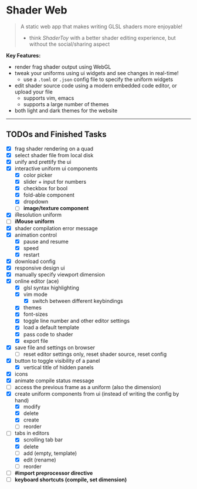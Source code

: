 # Shader Web

> A static web app that makes writing GLSL shaders more enjoyable!
> - think _ShaderToy_ with a better shader editing experience, but without the social/sharing aspect

**Key Features:**

- render frag shader output using WebGL
- tweak your uniforms using ui widgets and see changes in real-time!
  - use a `.toml` or `.json` config file to specify the uniform widgets 
- edit shader source code using a modern embedded code editor, or upload your file
  - supports vim, emacs
  - supports a large number of themes
- both light and dark themes for the website


---

## TODOs and Finished Tasks

- [x] frag shader rendering on a quad
- [x] select shader file from local disk
- [x] unify and prettify the ui
- [x] interactive uniform ui components
  - [x] color picker
  - [x] slider + input for numbers
  - [x] checkbox for bool
  - [x] fold-able component
  - [x] dropdown
  - [ ] **image/texture component**
- [x] iResolution uniform
- [ ] **iMouse uniform**
- [x] shader compilation error message
- [x] animation control
  - [x] pause and resume
  - [x] speed
  - [x] restart
- [x] download config
- [x] responsive design ui
- [x] manually specify viewport dimension
- [x] online editor (ace)
  - [x] glsl syntax highlighting
  - [x] vim mode
    - [x] switch between different keybindings
  - [x] themes
  - [x] font-sizes
  - [x] toggle line number and other editor settings
  - [x] load a default template
  - [x] pass code to shader
  - [x] export file
- [x] save file and settings on browser
  - [ ] reset editor settings only, reset shader source, reset config
- [x] button to toggle visibility of a panel
  - [x] vertical title of hidden panels
- [x] icons
- [x] animate compile status message
- [ ] access the previous frame as a uniform (also the dimension)
- [x] create uniform components from ui (instead of writing the config by hand)
  - [x] modify
  - [x] delete
  - [x] create
  - [ ] reorder
- [ ] tabs in editors
  - [x] scrolling tab bar
  - [x] delete
  - [ ] add (empty, template)
  - [x] edit (rename)
  - [ ] reorder
- [ ] **#import preprocessor directive**
- [ ] **keyboard shortcuts (compile, set dimension)**
